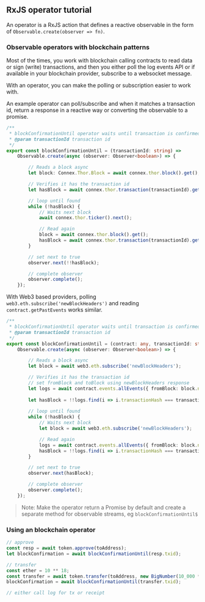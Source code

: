 ## RxJS operator tutorial

An operator is a RxJS action that defines a reactive observable in the form of `Observable.create(observer => fn)`.

### Observable operators with blockchain patterns

Most of the times, you work with blockchain calling contracts to read data or sign (write) transactions, and then you either poll the log events API or if available in your blockchain provider, subscribe to a websocket message.

With an operator, you can make the polling or subscription easier to work with.

An example operator can poll/subscribe and when it matches a transaction id, return a response in a reactive way or converting the observable to a promise.

```typescript
/**
 * blockConfirmationUntil operator waits until transaction is confirmed
 * @param transactionId transaction id
 */
export const blockConfirmationUntil = (transactionId: string) =>
    Observable.create(async (observer: Observer<boolean>) => {

        // Reads a block async
        let block: Connex.Thor.Block = await connex.thor.block().get();

        // Verifies it has the transaction id
        let hasBlock = await connex.thor.transaction(transactionId).get();

        // loop until found
        while (!hasBlock) {
            // Waits next block
            await connex.thor.ticker().next();

            // Read again
            block = await connex.thor.block().get();
            hasBlock = await connex.thor.transaction(transactionId).get();
        }

        // set next to true
        observer.next(!!hasBlock);

        // complete observer
        observer.complete();
    });

```

With Web3 based providers, polling `web3.eth.subscribe('newBlockHeaders')` and reading `contract.getPastEvents` works similar.

```typescript
/**
 * blockConfirmationUntil operator waits until transaction is confirmed
 * @param transactionId transaction id
 */
export const blockConfirmationUntil = (contract: any, transactionId: string) =>
    Observable.create(async (observer: Observer<boolean>) => {

        // Reads a block async
        let block = await web3.eth.subscribe('newBlockHeaders');

        // Verifies it has the transaction id
        // set fromBlock and toBlock using newBlockHeaders response
        let logs = await contract.events.allEvents({ fromBlock: block.number - 1, toBlock: block.number }); 
        
        let hasBlock = !!logs.find(i => i.transactionHash === transactionId);
        
        // loop until found
        while (!hasBlock) {
            // Waits next block
            let block = await web3.eth.subscribe('newBlockHeaders');

            // Read again
            logs = await contract.events.allEvents({ fromBlock: block.number - 1, toBlock: block.number }); 
            hasBlock = !!logs.find(i => i.transactionHash === transactionId);
        }

        // set next to true
        observer.next(hasBlock);

        // complete observer
        observer.complete();
    });

```

>Note: Make the operator return a Promise by default and create a separate method for observable streams, eg `blockConfirmationUntil$`

### Using an blockchain operator

```typescript
// approve
const resp = await token.approve(toAddress);
let blockConfirmation = await blockConfirmationUntil(resp.txid);

// transfer
const ether = 10 ** 18;
const transfer = await token.transfer(toAddress, new BigNumber(10_000 * ether));
blockConfirmation = await blockConfirmationUntil(transfer.txid);

// either call log for tx or receipt
```